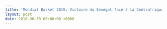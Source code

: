 ```yaml
---
title: 'Mondial Basket 2019: Victoire du Sénégal face à la Centrafrique'
layout: post
date: 2018-06-30 00:00:00 +0000
---
```

